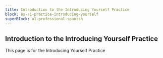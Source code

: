 ```yaml
---
title: Introduction to the Introducing Yourself Practice
block: es-a1-practice-introducing-yourself
superBlock: a1-professional-spanish
---
```


## Introduction to the Introducing Yourself Practice

This page is for the Introducing Yourself Practice
